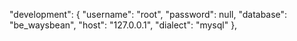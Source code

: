 "development": {
    "username": "root",
    "password": null,
    "database": "be_waysbean",
    "host": "127.0.0.1",
    "dialect": "mysql"
  },